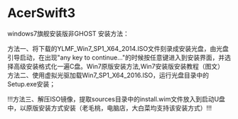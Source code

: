 # AcerSwift3

windows7旗舰安装版非GHOST 安装方法：

  方法一、将下载的YLMF_Win7_SP1_X64_2014.ISO文件刻录成安装光盘，由光盘引导启动，在出现"any key to continue..."的时候按任意键进入到安装界面，并选择高级安装格式化一遍C盘。Win7原版安装方法,Win7安装版安装教程（图文）
  方法二、使用虚拟光驱加载Win7_SP1_X64_2016.ISO，运行光盘目录中的Setup.exe安装；

  !!!方法三、解压ISO镜像，提取sources目录中的install.wim文件放入到启动U盘中，以原版安装方式安装（老毛桃，电脑店，大白菜均支持该安装方式）!!!
